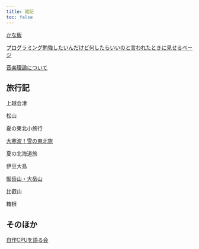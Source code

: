 ```yaml
---
title: 雑記
toc: false
---
```


[かな飯](./Kanameshi/)

[プログラミング勉強したいんだけど何したらいいのと言われたときに見せるページ](./0_Misc/Programing/)

[音楽理論について](./0_Misc/MusicTheory/)

## 旅行記

上越会津

<!-- 北関東小旅行 -->

<!-- 放課後湘南旅行 -->

松山

夏の東北小旅行

[大寒波！雪の東北旅](./2021-12-31-Touhoku/)

夏の北海道旅

伊豆大島

<!-- 筑波山 -->

[御岳山・大岳山](./2023-05-03-Ontake/)

比叡山

箱根

## そのほか

[自作CPUを語る会](./2023-12-01-AdventCalendar/)
